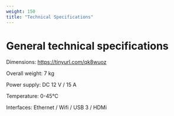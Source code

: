 ```yaml
---
weight: 150
title: "Technical Specifications"
---
```


# General technical specifications

Dimensions: https://tinyurl.com/qk8wuoz

Overall weight: 7 kg

Power supply: DC 12 V / 15 A

Temperature:	0-45°C

Interfaces:	Ethernet / Wifi / USB 3 / HDMi

